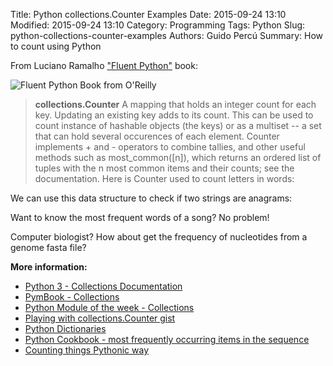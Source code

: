 Title: Python collections.Counter Examples
Date:  2015-09-24 13:10
Modified:  2015-09-24 13:10
Category: Programming
Tags: Python
Slug: python-collections-counter-examples
Authors: Guido Percú
Summary: How to count using Python

From Luciano Ramalho ["Fluent Python"][0fc19ccf] book:

![Fluent Python Book from O'Reilly](http://akamaicovers.oreilly.com/images/0636920032519/lrg.jpg)

  [0fc19ccf]: http://shop.oreilly.com/product/0636920032519.do "Buy at O'Reilly"


> **collections.Counter**
> A mapping that holds an integer count for each key. Updating an existing key adds to its count. This can be used to count instance of hashable objects (the keys) or as a multiset -- a set that can hold several occurences of each element. Counter implements + and - operators to combine tallies, and other useful methods such as most_common([n]), which returns an ordered list of tuples with the n most common items and their counts; see the documentation. Here is Counter used to count letters in words:
> <script src="https://gist.github.com/GuidoBR/fbedd911fbc42bb8440a.js"></script>

We can use this data structure to check if two strings are anagrams:

<script src="https://gist.github.com/GuidoBR/af32e5bc3ebd70b789ef.js"></script>

Want to know the most frequent words of a song? No problem!

<script src="https://gist.github.com/GuidoBR/7a685ac92366b7785e72.js"></script>

Computer biologist? How about get the frequency of nucleotides from a genome fasta file?
<script src="https://gist.github.com/GuidoBR/bf9d3a5fea086a502c59.js"></script>


**More information:**
- [Python 3 - Collections Documentation](https://docs.python.org/3/library/collections.html#collections.Counter)
- [PymBook - Collections](http://pymbook.readthedocs.org/en/latest/collections.html)
- [Python Module of the week - Collections](https://pymotw.com/2/collections/counter.html)
- [Playing with collections.Counter gist](https://gist.github.com/bradmontgomery/4717521)
- [Python Dictionaries](http://www.jeffknupp.com/blog/2015/08/30/python-dictionaries/)
- [Python Cookbook - most frequently occurring items in the sequence](http://chimera.labs.oreilly.com/books/1230000000393/ch01.html#_problem_12)
- [Counting things Pythonic way](http://treyhunner.com/2015/11/counting-things-in-python/)
